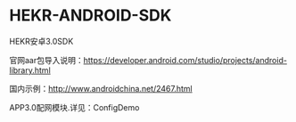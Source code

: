 # HEKR-ANDROID-SDK

HEKR安卓3.0SDK

官网aar包导入说明：https://developer.android.com/studio/projects/android-library.html

国内示例：http://www.androidchina.net/2467.html

APP3.0配网模块.详见：ConfigDemo


